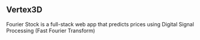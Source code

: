 ## Vertex3D
Fourier Stock is a full-stack web app that predicts prices using Digital Signal Processing (Fast Fourier Transform)
